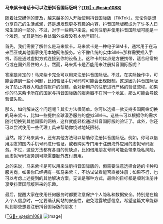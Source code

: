 **马来紫卡电话卡可以注册抖音国际版吗？[[TG💪+ @esim1088](https://t.me/s/esim1088)]**

随着社交媒体的普及，越来越多的人开始使用抖音国际版（TikTok）。无论你是想分享自己的生活点滴，还是想发现更多有趣的内容，抖音国际版都成为了许多人日常生活的一部分。不过，对于一些用户来说，如何注册并使用抖音国际版可能是一个难题，尤其是当你身处海外或者没有本地号码时。

首先，我们需要了解什么是马来紫卡。马来紫卡是一种电子SIM卡，通常用于在马来西亚或其他国家使用本地网络服务。它不像传统的实体SIM卡那样需要插入手机，而是通过虚拟方式连接到你的设备上。这种卡的优点是方便携带，适合经常旅行或在国外居住的人士。然而，马来紫卡是否能用来注册抖音国际版呢？

答案是肯定的！马来紫卡完全可以用来注册抖音国际版。不过，在实际操作中，可能会遇到一些小问题，比如验证手机号码时可能会出现限制。这是因为抖音国际版为了防止机器人和虚假账户的创建，会对新用户的注册进行严格的验证流程。如果你的马来紫卡所在的国家与抖音国际版的服务器不在同一个地区，那么可能会导致验证失败。

那么，如何解决这个问题呢？其实方法很简单。你可以选择一款支持多国网络切换的马来紫卡，比如一些提供全球漫游服务的虚拟SIM卡。这些卡可以根据你的需求随时切换到其他国家的网络，这样就能轻松通过抖音国际版的验证了。此外，你还可以尝试使用一些代理工具来帮助你绕过地域限制。

当然，除了马来紫卡，还有其他方法可以帮助你注册抖音国际版。例如，你可以借用朋友的国内手机号码进行验证，或者购买专门用于注册海外应用的虚拟号码服务。不过，这些方法都有各自的优缺点，比如借用朋友号码可能会带来隐私风险，而虚拟号码服务则可能需要额外支付费用。

总的来说，马来紫卡是可以用来注册抖音国际版的，但需要注意选择合适的卡种和服务商。如果你已经拥有一张马来紫卡，不妨试试看能否直接注册；如果不行，也可以考虑上述提到的其他解决方案。无论是哪种方式，最终的目标都是顺利注册并享受抖音国际版带来的乐趣。

最后，提醒大家在使用任何服务时都要注意保护个人隐私和数据安全。特别是在输入个人信息时，一定要确认网站的安全性，避免泄露敏感信息。希望这篇文章能帮助到那些想要注册抖音国际版的朋友！

[[TG💪+ @esim1088](https://t.me/s/esim1088) ![Image](https://i.postimg.cc/4NQfJmqS/Snipaste-2025-05-13-00-14-12.png)]